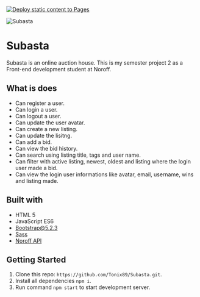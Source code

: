 [![Deploy static content to Pages](https://github.com/Tonix89/Subasta/actions/workflows/static.yml/badge.svg)](https://github.com/Tonix89/Subasta/actions/workflows/static.yml)

![Subasta](https://github.com/Tonix89/Subasta/assets/100238552/c422d17d-cdcd-4f50-a9ad-d5e4ebb00867)
# Subasta
Subasta is an online auction house. This is my semester project 2 as a Front-end development student at Noroff.

## What is does
 - Can register a user.
 - Can login a user.
 - Can logout a user.
 - Can update the user avatar.
 - Can create a new listing.
 - Can update the lisitng.
 - Can add a bid.
 - Can view the bid history.
 - Can search using listing title, tags and user name.
 - Can filter with active listing, newest, oldest and listing where the login user made a bid.
 - Can view the login user informations like avatar, email, username, wins and listing made.

## Built with
 - HTML 5
 - JavaScript ES6
 - [Bootstrap@5.2.3](https://getbootstrap.com/)
 - [Sass](https://sass-lang.com/)
 - [Noroff API](https://docs.noroff.dev/auctionhouse-endpoints/authentication)

## Getting Started

  1. Clone this repo: ```https://github.com/Tonix89/Subasta.git```.
  2. Install all dependencies ```npm i```.
  3. Run command ```npm start``` to start development server.
